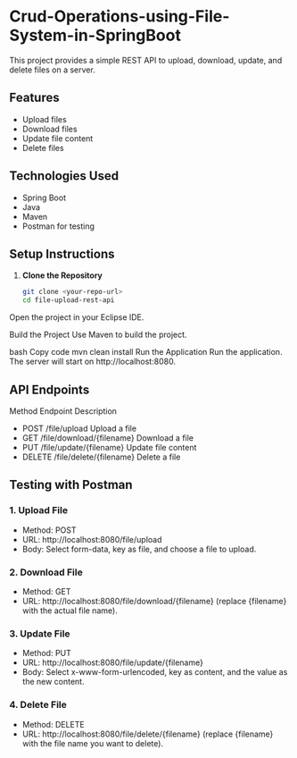 # Crud-Operations-using-File-System-in-SpringBoot

This project provides a simple REST API to upload, download, update, and delete files on a server.

## Features
- Upload files
- Download files
- Update file content
- Delete files

## Technologies Used
- Spring Boot
- Java
- Maven
- Postman for testing

## Setup Instructions

1. **Clone the Repository**
   ```bash
   git clone <your-repo-url>
   cd file-upload-rest-api
Open the project in your Eclipse IDE.

Build the Project Use Maven to build the project.

bash
Copy code
mvn clean install
Run the Application Run the application. The server will start on http://localhost:8080.

## API Endpoints

Method	Endpoint	Description
- POST	/file/upload	Upload a file
- GET	/file/download/{filename}	Download a file
- PUT	/file/update/{filename}	Update file content
- DELETE	/file/delete/{filename}	Delete a file

## Testing with Postman

### 1. Upload File
- Method: POST
- URL: http://localhost:8080/file/upload
- Body: Select form-data, key as file, and choose a file to upload.

### 2. Download File
- Method: GET
- URL: http://localhost:8080/file/download/{filename} (replace {filename} with the actual file name).

### 3. Update File
- Method: PUT
- URL: http://localhost:8080/file/update/{filename}
- Body: Select x-www-form-urlencoded, key as content, and the value as the new content.

### 4. Delete File
- Method: DELETE
- URL: http://localhost:8080/file/delete/{filename} (replace {filename} with the file name you want to delete).
